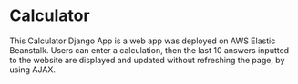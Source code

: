 # Calculator
This Calculator Django App is a web app was deployed on AWS Elastic Beanstalk.
Users can enter a calculation, then the last 10 answers inputted to the website
are displayed and updated without refreshing the page, by using AJAX. 

